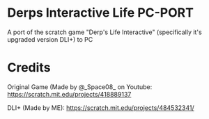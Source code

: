 # Derps Interactive Life PC-PORT
 A port of the scratch game "Derp's Life Interactive" (specifically it's upgraded version DLI+) to PC
# Credits
Original Game (Made by @\_Space08_ on Youtube: https://scratch.mit.edu/projects/418889137

DLI+ (Made by ME): https://scratch.mit.edu/projects/484532341/
